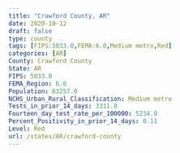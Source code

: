 ```yaml
---
title: "Crawford County, AR"
date: 2020-10-12
draft: false
type: county
tags: [FIPS:5033.0,FEMA:6.0,Medium metro,Red]
categories: [AR]
County: Crawford County
State: AR
FIPS: 5033.0
FEMA_Region: 6.0
Population: 63257.0
NCHS_Urban_Rural_Classification: Medium metro
Tests_in_prior_14_days: 3311.0
Fourteen_day_test_rate_per_100000: 5234.0
Percent_Positivity_in_prior_14_days: 0.11
Level: Red
url: /states/AR/crawford-county
---
```



